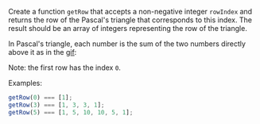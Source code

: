 Create a function `getRow` that accepts a non-negative integer `rowIndex` and
returns the row of the Pascal's triangle that corresponds to this index. The
result should be an array of integers representing the row of the triangle.

In Pascal's triangle, each number is the sum of the two numbers directly above
it as in the [gif](https://mate-academy-images.s3.eu-central-1.amazonaws.com/Pascal_Triangle_Animated2_a46e4d5e0c.gif):

Note: the first row has the index `0`.

Examples:

```js
getRow(0) === [1];
getRow(3) === [1, 3, 3, 1];
getRow(5) === [1, 5, 10, 10, 5, 1];
```
